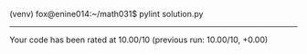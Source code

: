 (venv) fox@enine014:~/math031$ pylint solution.py 

--------------------------------------------------------------------
Your code has been rated at 10.00/10 (previous run: 10.00/10, +0.00)